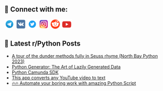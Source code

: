 ## 🔎 Connect with me:
[<img src="https://github.com/bullbesh/bullbesh/blob/main/images/Telegram.png" width="32" height="32" />](https://t.me/bullbesh)
[<img src="https://github.com/bullbesh/bullbesh/blob/main/images/VK.png" width="32" height="32" />](https://vk.com/bullbesh)
[<img src="https://github.com/bullbesh/bullbesh/blob/main/images/Twitter.png" width="32" height="32" />](https://twitter.com/bullbesh1)
[<img src="https://github.com/bullbesh/bullbesh/blob/main/images/Instagram.png" width="32" height="32" />](https://www.instagram.com/bullbesh)
[<img src="https://github.com/bullbesh/bullbesh/blob/main/images/Reddit.png" width="32" height="32" />](https://www.reddit.com/user/bullbesh)
[<img src="https://github.com/bullbesh/bullbesh/blob/main/images/YouTube.png" width="32" height="32" />](https://www.youtube.com/channel/UCtfjRs6uzgq5mfm8S06WTcg)

## 📕 Latest r/Python Posts
<!-- BLOG-POST-LIST:START -->
- [A tour of the dunder methods fully in Seuss rhyme &lpar;North Bay Python 2023&rpar;](https://www.reddit.com/r/Python/comments/15qrtiz/a_tour_of_the_dunder_methods_fully_in_seuss_rhyme/)
- [Python Generator: The Art of Lazily Generated Data](https://www.reddit.com/r/Python/comments/15qrhgc/python_generator_the_art_of_lazily_generated_data/)
- [Python Camunda SDK](https://www.reddit.com/r/Python/comments/15qr0zm/python_camunda_sdk/)
- [This app converts any YouTube video to text](https://www.reddit.com/r/Python/comments/15qqyjm/this_app_converts_any_youtube_video_to_text/)
- [🔥🔥 Automate your boring work with amazing Python Script](https://www.reddit.com/r/Python/comments/15qq0ws/automate_your_boring_work_with_amazing_python/)
<!-- BLOG-POST-LIST:END -->
